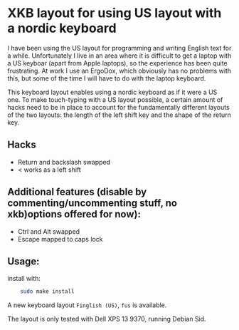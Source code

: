 # XKB layout for using US layout with a nordic keyboard

I have been using the US layout for programming and writing English text for a while. Unfortunately I live in an area where it is difficult to get a laptop with a US keyboar (apart from Apple laptops), so the experience has been quite frustrating. At work I use an ErgoDox, which obviously has no problems with this, but some of the time I will have to do with the laptop keyboard.

This keyboard layout enables using a nordic keyboard as if it were a US one. To make touch-typing with a US layout possible, a certain amount of hacks need to be in place to account for the fundamentally different layouts of the two layouts: the length of the left shift key and the shape of the return key.

## Hacks
- Return and backslash swapped
- < works as a left shift

## Additional features (disable by commenting/uncommenting stuff, no xkb)options offered for now):
- Ctrl and Alt swapped
- Escape mapped to caps lock

## Usage:

install with:
```sh
    sudo make install
```

A new keyboard layout `Finglish (US)`, `fus` is available.

The layout is only tested with Dell XPS 13 9370, running Debian Sid.
